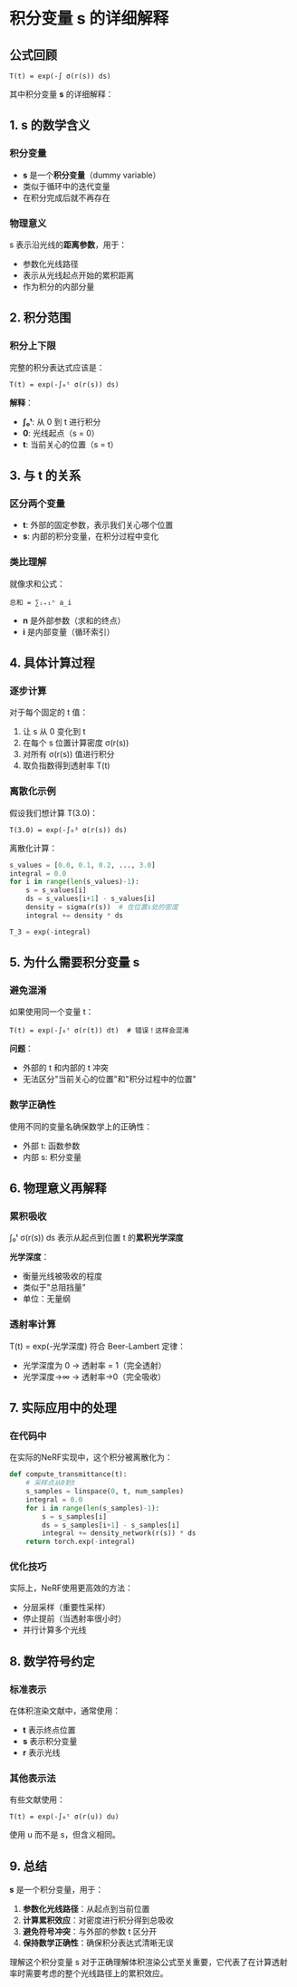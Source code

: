# 积分变量 s 的详细解释

## 公式回顾

```
T(t) = exp(-∫ σ(r(s)) ds)
```

其中积分变量 **s** 的详细解释：

## 1. s 的数学含义

### 积分变量
- **s** 是一个**积分变量**（dummy variable）
- 类似于循环中的迭代变量
- 在积分完成后就不再存在

### 物理意义
s 表示沿光线的**距离参数**，用于：
- 参数化光线路径
- 表示从光线起点开始的累积距离
- 作为积分的内部分量

## 2. 积分范围

### 积分上下限
完整的积分表达式应该是：
```
T(t) = exp(-∫₀ᵗ σ(r(s)) ds)
```

**解释**：
- **∫₀ᵗ**: 从 0 到 t 进行积分
- **0**: 光线起点（s = 0）
- **t**: 当前关心的位置（s = t）

## 3. 与 t 的关系

### 区分两个变量
- **t**: 外部的固定参数，表示我们关心哪个位置
- **s**: 内部的积分变量，在积分过程中变化

### 类比理解
就像求和公式：
```
总和 = ∑ᵢ₌₁ⁿ a_i
```
- **n** 是外部参数（求和的终点）
- **i** 是内部变量（循环索引）

## 4. 具体计算过程

### 逐步计算
对于每个固定的 t 值：
1. 让 s 从 0 变化到 t
2. 在每个 s 位置计算密度 σ(r(s))
3. 对所有 σ(r(s)) 值进行积分
4. 取负指数得到透射率 T(t)

### 离散化示例
假设我们想计算 T(3.0)：
```
T(3.0) = exp(-∫₀³ σ(r(s)) ds)
```

离散化计算：
```python
s_values = [0.0, 0.1, 0.2, ..., 3.0]
integral = 0.0
for i in range(len(s_values)-1):
    s = s_values[i]
    ds = s_values[i+1] - s_values[i]
    density = sigma(r(s))  # 在位置s处的密度
    integral += density * ds

T_3 = exp(-integral)
```

## 5. 为什么需要积分变量 s

### 避免混淆
如果使用同一个变量 t：
```
T(t) = exp(-∫₀ᵗ σ(r(t)) dt)  # 错误！这样会混淆
```

**问题**：
- 外部的 t 和内部的 t 冲突
- 无法区分"当前关心的位置"和"积分过程中的位置"

### 数学正确性
使用不同的变量名确保数学上的正确性：
- 外部 t: 函数参数
- 内部 s: 积分变量

## 6. 物理意义再解释

### 累积吸收
∫₀ᵗ σ(r(s)) ds 表示从起点到位置 t 的**累积光学深度**

**光学深度**：
- 衡量光线被吸收的程度
- 类似于"总阻挡量"
- 单位：无量纲

### 透射率计算
T(t) = exp(-光学深度) 符合 Beer-Lambert 定律：
- 光学深度为 0 → 透射率 = 1（完全透射）
- 光学深度→∞ → 透射率→0（完全吸收）

## 7. 实际应用中的处理

### 在代码中
在实际的NeRF实现中，这个积分被离散化为：
```python
def compute_transmittance(t):
    # 采样点从0到t
    s_samples = linspace(0, t, num_samples)
    integral = 0.0
    for i in range(len(s_samples)-1):
        s = s_samples[i]
        ds = s_samples[i+1] - s_samples[i]
        integral += density_network(r(s)) * ds
    return torch.exp(-integral)
```

### 优化技巧
实际上，NeRF使用更高效的方法：
- 分层采样（重要性采样）
- 停止提前（当透射率很小时）
- 并行计算多个光线

## 8. 数学符号约定

### 标准表示
在体积渲染文献中，通常使用：
- **t** 表示终点位置
- **s** 表示积分变量
- **r** 表示光线

### 其他表示法
有些文献使用：
```
T(t) = exp(-∫₀ᵗ σ(r(u)) du)
```
使用 u 而不是 s，但含义相同。

## 9. 总结

**s** 是一个积分变量，用于：
1. **参数化光线路径**：从起点到当前位置
2. **计算累积效应**：对密度进行积分得到总吸收
3. **避免符号冲突**：与外部的参数 t 区分开
4. **保持数学正确性**：确保积分表达式清晰无误

理解这个积分变量 s 对于正确理解体积渲染公式至关重要，它代表了在计算透射率时需要考虑的整个光线路径上的累积效应。
